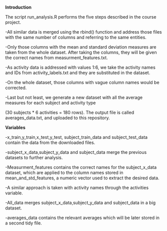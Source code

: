 **Introduction**

The script run_analysis.R performs the five steps described in the course project.

-All similar data is merged using the rbind() function and address those files with the same number of columns and referring to the same entities.

-Only those columns with the mean and standard deviation measures are taken from the whole dataset. After taking the columns, they will be given the correct names from measurment_features.txt.

-As activity data is addressed with values 1:6, we take the activity names and IDs from activity_labels.txt and they are substituted in the dataset.

-On the whole dataset, those columns with vague column names would be corrected.

-Last but not least, we generate a new dataset with all the average measures for each subject and activity type 

(30 subjects * 6 activities = 180 rows). The output file is called averages_data.txt, and uploaded to this repository.

**Variables**

-x_train,y_train,x_test,y_test, subject_train_data and subject_test_data contain the data from the downloaded files.

-subject_x_data,subject_y_data and subject_data merge the previous datasets to further analysis.

-Measurment_features contains the correct names for the subject_x_data dataset, which are applied to the column names stored in mean_and_std_features, a numeric vector used to extract the desired data.

-A similar approach is taken with activity names through the activities variable.

-All_data merges subject_x_data,subject_y_data and subject_data in a big dataset.

-averages_data contains the relevant averages which will be later stored in a second tidy file.












